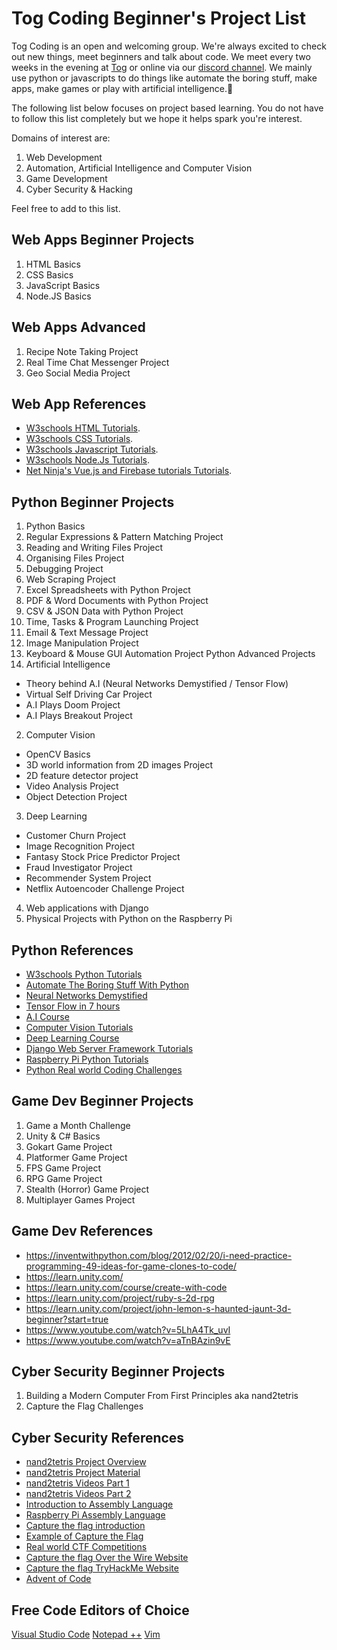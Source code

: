 # Tog Coding Beginner's Project List

Tog Coding is an open and welcoming group. We're always excited to check out new things, meet beginners and talk about code. We meet every two weeks in the evening at [Tog](https://g.page/tog-hackerspace?share) or online via our [discord channel](https://discord.gg/k9bQx5B). We mainly use python or javascripts to do things like automate the boring stuff, make apps, make games or play with artificial intelligence.🤖 

The following list below focuses on project based learning. You do not have to follow this list completely but we hope it helps spark you're interest. 

Domains of interest are:
1.	Web Development
2.	Automation, Artificial Intelligence and Computer Vision
3.	Game Development
4.	Cyber Security & Hacking

Feel free to add to this list.

## Web Apps Beginner Projects
1.	HTML Basics
2.	CSS Basics
3.	JavaScript Basics
4.	Node.JS Basics

## Web Apps Advanced
1.	Recipe Note Taking Project
2.	Real Time Chat Messenger Project
3.	Geo Social Media Project

## Web App References
- [W3schools HTML Tutorials](https://www.w3schools.com/html/).
- [W3schools CSS Tutorials](https://www.w3schools.com/css/).
- [W3schools Javascript Tutorials](https://www.w3schools.com/js/).
- [W3schools Node.Js Tutorials](https://www.w3schools.com/nodejs/).
- [Net Ninja's Vue.js and Firebase tutorials Tutorials](https://www.udemy.com/course/build-web-apps-with-vuejs-firebase/).


## Python Beginner Projects
1.	Python Basics
2.	Regular Expressions & Pattern Matching Project
3.	Reading and Writing Files Project
4.	Organising Files Project
5.	Debugging Project
6.	Web Scraping Project
7.	Excel Spreadsheets with Python Project
8.	PDF & Word Documents with Python Project
9.	CSV & JSON Data with Python Project
10.	Time, Tasks & Program Launching Project
11.	Email & Text Message Project
12.	Image Manipulation Project
13.	Keyboard & Mouse GUI Automation Project
Python Advanced Projects
1.	Artificial Intelligence
- Theory behind A.I (Neural Networks Demystified / Tensor Flow)
- Virtual Self Driving Car Project
- A.I Plays Doom Project
- A.I Plays Breakout Project
2.	Computer Vision
- OpenCV Basics
- 3D world information from 2D images Project
- 2D feature detector project
- Video Analysis Project
- Object Detection Project
3.	Deep Learning
- Customer Churn Project
- Image Recognition Project
- Fantasy Stock Price Predictor Project
- Fraud Investigator Project
- Recommender System Project
- Netflix Autoencoder Challenge Project
4.	Web applications with Django
5.	Physical Projects with Python on the Raspberry Pi

## Python References
- [W3schools Python Tutorials](https://www.w3schools.com/python/)
- [Automate The Boring Stuff With Python](https://automatetheboringstuff.com/)
- [Neural Networks Demystified](https://www.youtube.com/playlist?list=PLiaHhY2iBX9hdHaRr6b7XevZtgZRa1PoU)
- [Tensor Flow in 7 hours](https://www.i-programmer.info/news/105-artificial-intelligence/13559-tensorflow-in-7-hours.html)
- [A.I Course](https://www.udemy.com/course/artificial-intelligence-az)
- [Computer Vision Tutorials](https://docs.opencv.org/master/d9/df8/tutorial_root.html)
- [Deep Learning Course](https://www.udemy.com/course/deeplearning/)
- [Django Web Server Framework Tutorials](https://www.djangoproject.com/start/)
- [Raspberry Pi Python Tutorials](https://realpython.com/python-raspberry-pi/)
- [Python Real world Coding Challenges](https://codechalleng.es/bites/)

## Game Dev Beginner Projects
1.	Game a Month Challenge
2.  Unity & C# Basics
3.	Gokart Game Project
4.	Platformer Game Project
5.	FPS Game Project
6.	RPG Game Project
7.	Stealth (Horror) Game Project
8.	Multiplayer Games Project

## Game Dev References
- https://inventwithpython.com/blog/2012/02/20/i-need-practice-programming-49-ideas-for-game-clones-to-code/
- https://learn.unity.com/
- https://learn.unity.com/course/create-with-code
- https://learn.unity.com/project/ruby-s-2d-rpg
- https://learn.unity.com/project/john-lemon-s-haunted-jaunt-3d-beginner?start=true
- https://www.youtube.com/watch?v=5LhA4Tk_uvI
- https://www.youtube.com/watch?v=aTnBAzin9vE

## Cyber Security Beginner Projects
1. Building a Modern Computer From First Principles aka nand2tetris
2. Capture the Flag Challenges

## Cyber Security References
- [nand2tetris Project Overview](https://www.youtube.com/watch?v=wTl5wRDT0CU&feature=youtu.be)
- [nand2tetris Project Material](https://www.nand2tetris.org/course)
- [nand2tetris Videos Part 1](https://www.youtube.com/playlist?list=PLrDd_kMiAuNmSb-CKWQqq9oBFN_KNMTaI)
- [nand2tetris Videos Part 2](https://www.youtube.com/playlist?list=PLrDd_kMiAuNmllp9vuPqCuttC1XL9VyVh)
- [Introduction to Assembly Language](https://www.youtube.com/watch?v=ViNnfoE56V8)
- [Raspberry Pi Assembly Language](https://www.youtube.com/playlist?list=PLaAnBAiYNz3PXo8A5onrxSFka1NJYC2dX)
- [Capture the flag introduction](https://www.youtube.com/watch?v=Cs9l_77g5bo)
- [Example of Capture the Flag](https://www.youtube.com/watch?v=wb7m_Y_3irg&t=2133s)
- [Real world CTF Competitions](https://www.youtube.com/watch?v=2S_TXaGYD8E&t=467s)
- [Capture the flag Over the Wire Website](https://overthewire.org/wargames/)
- [Capture the flag TryHackMe Website](https://tryhackme.com/)
- [Advent of Code](https://adventofcode.com/)

## Free Code Editors of Choice
[Visual Studio Code](https://code.visualstudio.com/)
[Notepad ++](https://notepad-plus-plus.org/)
[Vim](https://www.vim.org/)
